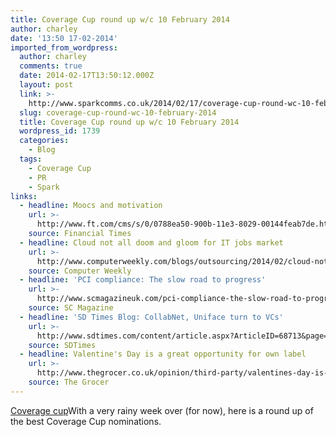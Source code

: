 ```yaml
---
title: Coverage Cup round up w/c 10 February 2014
author: charley
date: '13:50 17-02-2014'
imported_from_wordpress:
  author: charley
  comments: true
  date: 2014-02-17T13:50:12.000Z
  layout: post
  link: >-
    http://www.sparkcomms.co.uk/2014/02/17/coverage-cup-round-wc-10-february-2014/
  slug: coverage-cup-round-wc-10-february-2014
  title: Coverage Cup round up w/c 10 February 2014
  wordpress_id: 1739
  categories:
    - Blog
  tags:
    - Coverage Cup
    - PR
    - Spark
links:
  - headline: Moocs and motivation
    url: >-
      http://www.ft.com/cms/s/0/0788ea50-900b-11e3-8029-00144feab7de.html#axzz2tZieMN5f
    source: Financial Times
  - headline: Cloud not all doom and gloom for IT jobs market
    url: >-
      http://www.computerweekly.com/blogs/outsourcing/2014/02/cloud-not-all-doom-and-gloom-for-it-jobs-market.html
    source: Computer Weekly
  - headline: 'PCI compliance: The slow road to progress'
    url: >-
      http://www.scmagazineuk.com/pci-compliance-the-slow-road-to-progress/article/334042/
    source: SC Magazine
  - headline: 'SD Times Blog: CollabNet, Uniface turn to VCs'
    url: >-
      http://www.sdtimes.com/content/article.aspx?ArticleID=68713&page=1http://www.sdtimes.com/content/article.aspx?ArticleID=68713&page=1
    source: SDTimes
  - headline: Valentine's Day is a great opportunity for own label
    url: >-
      http://www.thegrocer.co.uk/opinion/third-party/valentines-day-is-a-great-opportunity-for-own-label/354250.article
    source: The Grocer
---
```

[Coverage cup](Coverage-cup-167x300.jpg)With a very rainy week over (for now), here is a round up of the best Coverage Cup nominations.
